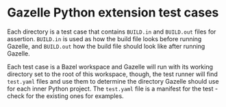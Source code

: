 # Gazelle Python extension test cases

Each directory is a test case that contains `BUILD.in` and `BUILD.out` files for
assertion. `BUILD.in` is used as how the build file looks before running
Gazelle, and `BUILD.out` how the build file should look like after running
Gazelle.

Each test case is a Bazel workspace and Gazelle will run with its working
directory set to the root of this workspace, though, the test runner will find
`test.yaml` files and use them to determine the directory Gazelle should use for
each inner Python project. The `test.yaml` file is a manifest for the test -
check for the existing ones for examples.
